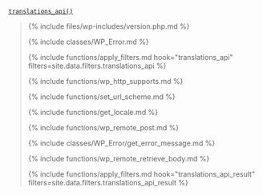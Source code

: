<p><code><a href="https://developer.wordpress.org/reference/functions/translations_api/">translations_api()</a></code></p>

<blockquote>

{% include files/wp-includes/version.php.md %}

{% include classes/WP_Error.md %}

{% include functions/apply_filters.md hook="translations_api" filters=site.data.filters.translations_api %}

{% include functions/wp_http_supports.md %}

{% include functions/set_url_scheme.md %}

{% include functions/get_locale.md %}

{% include functions/wp_remote_post.md %}



{% include classes/WP_Error/get_error_message.md %}

{% include functions/wp_remote_retrieve_body.md %}

{% include functions/apply_filters.md hook="translations_api_result" filters=site.data.filters.translations_api_result %}

</blockquote>

